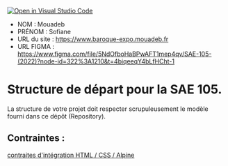 [![Open in Visual Studio Code](https://classroom.github.com/assets/open-in-vscode-c66648af7eb3fe8bc4f294546bfd86ef473780cde1dea487d3c4ff354943c9ae.svg)](https://classroom.github.com/online_ide?assignment_repo_id=9703215&assignment_repo_type=AssignmentRepo)
- NOM : Mouadeb
- PRÉNOM : Sofiane
- URL du site : https://www.baroque-expo.mouadeb.fr
- URL FIGMA : https://www.figma.com/file/5NdOfboHaBPwAFT1mep4qv/SAE-105-(2022)?node-id=322%3A1210&t=4biqeeqY4bLfHCht-1

# Structure de départ pour la SAE 105.

La structure de votre projet doit respecter scrupuleusement le modèle fourni dans ce dépôt (Repository).

## Contraintes :
[contraites d'intégration HTML / CSS / Alpine](https://moodle.univ-fcomte.fr/mod/page/view.php?id=645799)
